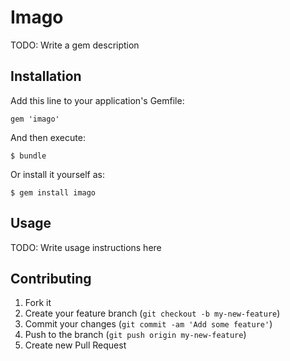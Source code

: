 # Imago

TODO: Write a gem description

## Installation

Add this line to your application's Gemfile:

    gem 'imago'

And then execute:

    $ bundle

Or install it yourself as:

    $ gem install imago

## Usage

TODO: Write usage instructions here

## Contributing

1. Fork it
2. Create your feature branch (`git checkout -b my-new-feature`)
3. Commit your changes (`git commit -am 'Add some feature'`)
4. Push to the branch (`git push origin my-new-feature`)
5. Create new Pull Request
